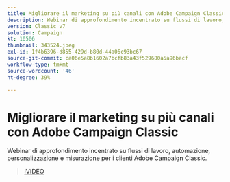 ```yaml
---
title: Migliorare il marketing su più canali con Adobe Campaign Classic
description: Webinar di approfondimento incentrato su flussi di lavoro, automazione, personalizzazione e misurazione per i clienti Adobe Campaign Classic.
version: Classic v7
solution: Campaign
kt: 10506
thumbnail: 343524.jpeg
exl-id: 1f4b6396-d855-429d-b80d-44a06c93bc67
source-git-commit: ca06e5a8b1602a7bcfb83a43f529680a5a96bacf
workflow-type: tm+mt
source-wordcount: '46'
ht-degree: 39%

---
```


# Migliorare il marketing su più canali con Adobe Campaign Classic

Webinar di approfondimento incentrato su flussi di lavoro, automazione, personalizzazione e misurazione per i clienti Adobe Campaign Classic.

>[!VIDEO](https://video.tv.adobe.com/v/343524/?quality=12&learn=on)
